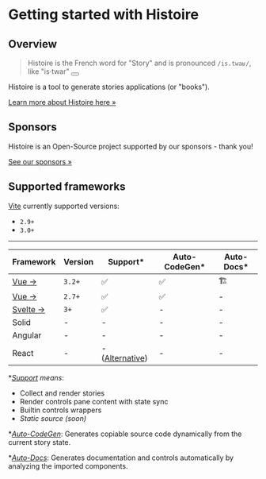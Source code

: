 <script setup>
function playAudio () {
  document.querySelector('#histoire-audio').play()
}
</script>

<audio id="histoire-audio">
  <source src="/histoire.mp3" type="audio/mpeg">
</audio>

# Getting started with Histoire

## Overview

> Histoire is the French word for "Story" and is pronounced `/is.twaʁ/`, like "is·twar" <button class="btn p-1 leading-none" v-on:click="playAudio"><Icon icon="carbon:volume-up-filled" class="w-4 h-4 align-middle"/></button>

Histoire is a tool to generate stories applications (or "books").

[Learn more about Histoire here &raquo;](./index.md)

<DemoLinks />

## Sponsors

Histoire is an Open-Source project supported by our sponsors - thank you!

<div class="flex justify-center mt-6 mb-12 gap-2">
  <SponsorButton/>
  <a
    href="./index.html#sponsors"
    class="px-4 py-2 btn inline-flex items-center gap-2 !font-normal"
  >
    See our sponsors &raquo;
  </a>
</div>

## Supported frameworks

[Vite](https://vitejs.dev) currently supported versions:
- `2.9+`
- `3.0+`

---

| Framework | Version | Support* | Auto-CodeGen* | Auto-Docs* |
| --------- | -------- | ------- | ------------ | ---- |
| [Vue →](./vue3/getting-started.md) | `3.2+` | ✅ | ✅ | 🏗️ |
| [Vue →](./vue2/getting-started.md) | `2.7+` | ✅ | ✅ | - |
| [Svelte →](./svelte3/getting-started.md) | `3+` | ✅ | - | - |
| Solid | - | - | - | - |
| Angular | - | - | - | - |
| React | - | - ([Alternative](https://www.ladle.dev)) | - | - |

**<u>Support</u> means*:
- Collect and render stories
- Render controls pane content with state sync
- Builtin controls wrappers
- *Static source (soon)*

*<u>*Auto-CodeGen*</u>: Generates copiable source code dynamically from the current story state.

*<u>*Auto-Docs*</u>: Generates documentation and controls automatically by analyzing the imported components.

